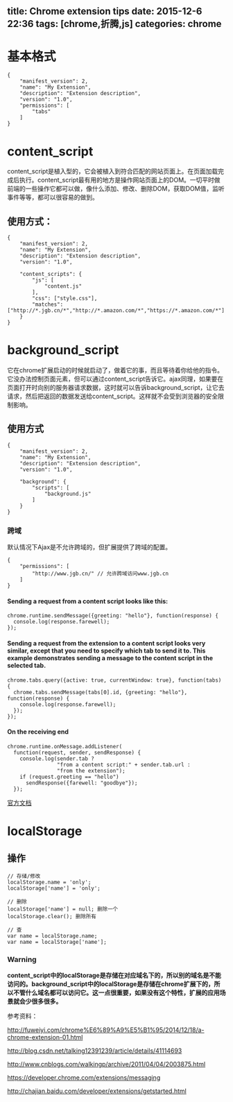 title: Chrome extension tips
date: 2015-12-6 22:36
tags: [chrome,折腾,js]
categories: chrome
---

# 基本格式

    {
    	"manifest_version": 2,
    	"name": "My Extension",
    	"description": "Extension description",
    	"version": "1.0",
    	"permissions": [
    		"tabs"
    	]
    }

# content_script

content_script是植入型的，它会被植入到符合匹配的网站页面上。在页面加载完成后执行。content_script最有用的地方是操作网站页面上的DOM。一切平时做前端的一些操作它都可以做，像什么添加、修改、删除DOM，获取DOM值，监听事件等等，都可以很容易的做到。

## 使用方式：

    {
    	"manifest_version": 2,
    	"name": "My Extension",
    	"description": "Extension description",
    	"version": "1.0",
    
    	"content_scripts": {
    		"js": [
    			"content.js"
    		],
    		"css": ["style.css"],
    		"matches": ["http://*.jgb.cn/*","http://*.amazon.com/*","https://*.amazon.com/*"]
    	}
    }

# background_script

它在chrome扩展启动的时候就启动了，做着它的事，而且等待着你给他的指令。它没办法控制页面元素，但可以通过content_script告诉它。ajax同理，如果要在页面打开时向别的服务器请求数据，这时就可以告诉background_script，让它去请求，然后把返回的数据发送给content_script。这样就不会受到浏览器的安全限制影响。

## 使用方式

    {
    	"manifest_version": 2,
    	"name": "My Extension",
    	"description": "Extension description",
    	"version": "1.0",
    
    	"background": {
    		"scripts": [
    			"background.js"
    		]
    	}
    }

### 跨域

默认情况下Ajax是不允许跨域的，但扩展提供了跨域的配置。

    {
    	"permissions": [
    		"http://www.jgb.cn/" // 允许跨域访问www.jgb.cn
    	]
    }

#### Sending a request from a content script looks like this:

    chrome.runtime.sendMessage({greeting: "hello"}, function(response) {
      console.log(response.farewell);
    });

#### Sending a request from the extension to a content script looks very similar, except that you need to specify which tab to send it to. This example demonstrates sending a message to the content script in the selected tab.

    chrome.tabs.query({active: true, currentWindow: true}, function(tabs) {
      chrome.tabs.sendMessage(tabs[0].id, {greeting: "hello"}, function(response) {
        console.log(response.farewell);
      });
    });

#### On the receiving end

    chrome.runtime.onMessage.addListener(
      function(request, sender, sendResponse) {
        console.log(sender.tab ?
                    "from a content script:" + sender.tab.url :
                    "from the extension");
        if (request.greeting == "hello")
          sendResponse({farewell: "goodbye"});
      });

[官方文档](https://developer.chrome.com/extensions/messaging)


# localStorage 

 ## 操作

    // 存储/修改
    localStorage.name = 'only';
    localStorage['name'] = 'only';
    
    // 删除
    localStorage['name'] = null; 删除一个
    localStorage.clear(); 删除所有
    
    // 查
    var name = localStorage.name;
    var name = localStorage['name'];

### Warning

**content_script中的localStorage是存储在对应域名下的，所以别的域名是不能访问的。background_script中的localStorage是存储在chrome扩展下的，所以不管什么域名都可以访问它。这一点很重要，如果没有这个特性，扩展的应用场景就会少很多很多。**



参考资料：

http://fuweiyi.com/chrome%E6%89%A9%E5%B1%95/2014/12/18/a-chrome-extension-01.html

http://blog.csdn.net/talking12391239/article/details/41114693

http://www.cnblogs.com/walkingp/archive/2011/04/04/2003875.html

https://developer.chrome.com/extensions/messaging

http://chajian.baidu.com/developer/extensions/getstarted.html
